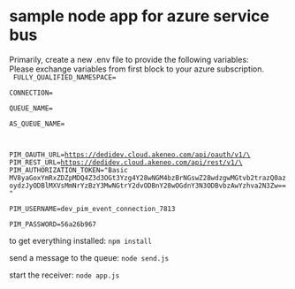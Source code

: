 # sample node app for azure service bus
Primarily, create a new .env file to provide the following variables:\
Please exchange variables from first block to your azure subscription.\
<code>
FULLY_QUALIFIED_NAMESPACE=\
CONNECTION=\
QUEUE_NAME=\
AS_QUEUE_NAME=\
\
PIM_OAUTH_URL=https://dedidev.cloud.akeneo.com/api/oauth/v1/\
PIM_REST_URL=https://dedidev.cloud.akeneo.com/api/rest/v1/\
PIM_AUTHORIZATION_TOKEN="Basic MV8yaGoxYmRxZDZpMDQ4Z3d3OGt3Yzg4Y28wNGM4bzBrNGswZ28wdzgwMGtvb2trazQ0azoydzJyODBlMXVsMmNrYzBzY3MwNGtrY2dvODBnY28wOGdnY3N3ODBvbzAwYzhva2N3Zw=="\
PIM_USERNAME=dev_pim_event_connection_7813\
PIM_PASSWORD=56a26b967
</code>

to get everything installed: <code>npm install</code>


send a message to the queue: <code>node send.js</code>

start the receiver: <code>node app.js</code>

